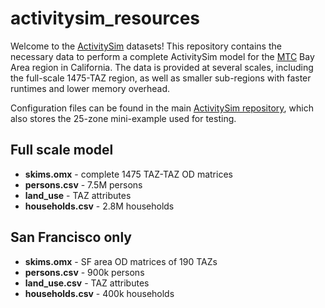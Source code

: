 # activitysim_resources

Welcome to the [ActivitySim](https://activitysim.github.io/) datasets! This repository contains
the necessary data to perform a complete ActivitySim model for the [MTC](https://mtc.ca.gov/) Bay Area region in California.
The data is provided at several scales, including the full-scale 1475-TAZ region, as well as smaller
sub-regions with faster runtimes and lower memory overhead.

Configuration files can be found in the main [ActivitySim repository](https://github.com/ActivitySim/activitysim),
which also stores the 25-zone mini-example used for testing.

## Full scale model
- **skims.omx** - complete 1475 TAZ-TAZ OD matrices
- **persons.csv** - 7.5M persons
- **land_use** - TAZ attributes
- **households.csv** - 2.8M households

## San Francisco only
- **skims.omx** - SF area OD matrices of 190 TAZs
- **persons.csv** - 900k persons
- **land_use.csv** - TAZ attributes
- **households.csv** - 400k households
